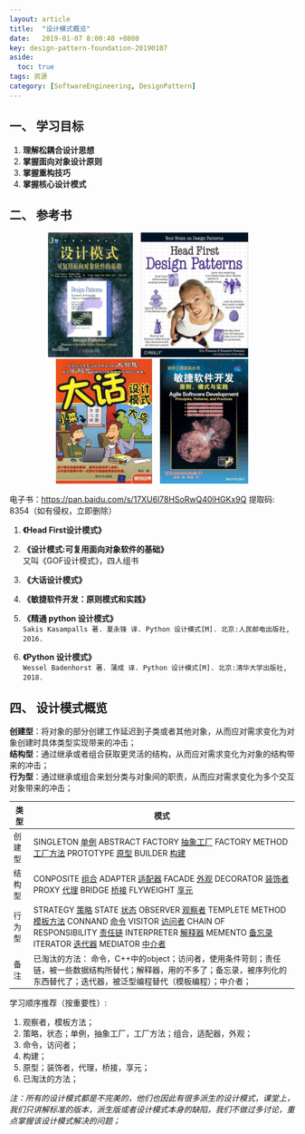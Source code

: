 ```yaml
---
layout: article
title:  "设计模式概览"
date:   2019-01-07 8:00:40 +0800
key: design-pattern-foundation-20190107
aside:
  toc: true
tags: 资源
category: [SoftwareEngineering, DesignPattern]
---
```


## 一、 学习目标
1. **理解松耦合设计思想**  
2. **掌握面向对象设计原则**    
3. **掌握重构技巧**  
4. **掌握核心设计模式**  

## 二、 参考书
<center class="half">
  <img src="/assets/images/software_engineering/design_pattern/design_pattern_gof.jpeg" height="220"/>&emsp;<img src="/assets/images/software_engineering/design_pattern/design_pattern_head_first.png" height="220"/>&emsp;<img src="/assets/images/software_engineering/design_pattern/design_pattern_dahua.jpg" height="220"/>&emsp;<img src="/assets/images/software_engineering/design_pattern/design_pattern_agile.jpg" height="220"/>
</center>

电子书：<https://pan.baidu.com/s/17XU6l78HSoRwQ40lHGKx9Q> 提取码: 8354（如有侵权，立即删除）  
1. **《Head First设计模式》**  

2. **《设计模式:可复用面向对象软件的基础》**  
又叫《GOF设计模式》，四人组书  

3. **《大话设计模式》**   

4. **《敏捷软件开发：原则模式和实践》**  

5. **《精通 python 设计模式》**   
`Sakis Kasampalls 著. 夏永锋 译. Python 设计模式[M]. 北京:人民邮电出版社, 2016.`  

6. **《Python 设计模式》**   
`Wessel Badenhorst 著. 蒲成 译. Python 设计模式[M]. 北京:清华大学出版社, 2018.`  

## 四、 设计模式概览
**创建型**：将对象的部分创建工作延迟到子类或者其他对象，从而应对需求变化为对象创建时具体类型实现带来的冲击；  
**结构型**：通过继承或者组合获取更灵活的结构，从而应对需求变化为对象的结构带来的冲击；  
**行为型**：通过继承或组合来划分类与对象间的职责，从而应对需求变化为多个交互对象带来的冲击；  

| 类型 | 模式 |  
| --- | --- |  
| 创建型 | SINGLETON [单例]() ABSTRACT FACTORY [抽象工厂]() FACTORY METHOD [工厂方法]() PROTOTYPE [原型]() BUILDER [构建]() |  
| 结构型 | CONPOSITE [组合]() ADAPTER [适配器]() FACADE [外观]() DECORATOR [装饰者]() PROXY [代理]() BRIDGE [桥接]() FLYWEIGHT [享元]() |  
| 行为型 | STRATEGY [策略]() STATE [状态]() OBSERVER [观察者]() TEMPLETE METHOD [模板方法]() CONNAND [命令]() VISITOR [访问者]()  CHAIN OF RESPONSIBILITY [责任链]()  INTERPRETER [解释器]()  MEMENTO [备忘录]()  ITERATOR [迭代器]()  MEDIATOR [中介者]()  |    
| 备注 | 已淘汰的方法：  命令，C++中的object；访问者，使用条件苛刻；责任链，被一些数据结构所替代；解释器，用的不多了；备忘录，被序列化的东西替代了；迭代器，被泛型编程替代（模板编程）；中介者； |  

学习顺序推荐（按重要性）:    
1. 观察者，模板方法；  
2. 策略，状态；单例，抽象工厂，工厂方法；组合，适配器，外观；  
3. 命令，访问者；  
4. 构建；  
5. 原型；装饰者，代理，桥接，享元；  
6. 已淘汰的方法；  


*注：所有的设计模式都是不完美的，他们也因此有很多派生的设计模式，课堂上，我们只讲解标准的版本，派生版或者设计模式本身的缺陷，我们不做过多讨论，重点掌握该设计模式解决的问题；*  
